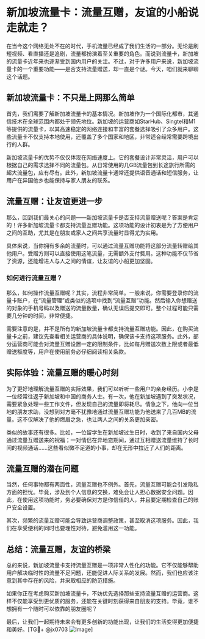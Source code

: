 # 新加坡流量卡：流量互赠，友谊的小船说走就走？

在当今这个网络无处不在的时代，手机流量已经成了我们生活的一部分。无论是刷短视频、看直播还是追剧，流量都扮演着至关重要的角色。而说到流量卡，新加坡的流量卡近年来也逐渐受到国内用户的关注。不过，对于许多用户来说，新加坡流量卡的一个重要功能——是否支持流量赠送，却一直是个谜。今天，咱们就来聊聊这个话题。

## 新加坡流量卡：不只是上网那么简单

首先，我们需要了解新加坡流量卡的基本情况。新加坡作为一个国际化都市，其通信技术在全球范围内都处于领先地位。新加坡的运营商如StarHub、Singtel和M1等提供的流量卡，以其高速稳定的网络连接和丰富的套餐选择吸引了众多用户。这些流量卡不仅支持本地使用，还覆盖了多个国家和地区，非常适合经常需要跨境出行的人群。

新加坡流量卡的优势不仅仅体现在网络速度上。它的套餐设计非常灵活，用户可以根据自己的需求选择不同的流量包。从日常使用的几GB流量包到长途旅行所需的超大流量包，应有尽有。此外，新加坡流量卡通常还提供语音通话和短信服务，让用户在异国他乡也能保持与家人朋友的联系。

## 流量互赠：让友谊更进一步

那么，回到我们最关心的问题——新加坡流量卡是否支持流量赠送呢？答案是肯定的！许多新加坡流量卡都支持流量互赠功能。这项功能的设计初衷是为了方便用户之间的互助，尤其是在朋友或家人之间共享流量时显得尤为实用。

具体来说，当你拥有多余的流量时，可以通过流量互赠功能将这部分流量转赠给其他用户。受赠方则可以直接使用这笔流量，无需额外支付费用。这种功能不仅节省了资源，还能增进人与人之间的情谊，让友谊的小船更加坚固。

### 如何进行流量互赠？

那么，如何操作流量互赠呢？其实，流程非常简单。一般来说，你需要登录你的流量卡账户，在“流量管理”或类似的选项中找到“流量互赠”功能。然后输入你想赠送的对象的手机号码以及赠送的流量数量，确认无误后提交即可。整个过程可能只需要几分钟的时间，非常便捷。

需要注意的是，并不是所有的新加坡流量卡都支持流量互赠功能。因此，在购买流量卡之前，建议先查看相关运营商的具体说明，确保该卡支持这项服务。此外，部分运营商可能会对流量互赠设置一定的限制条件，比如每月赠送次数上限或者最低赠送额度等，用户在使用前务必仔细阅读相关条款。

## 实际体验：流量互赠的暖心时刻

为了更好地理解流量互赠的实际效果，我们可以听听一些用户的亲身经历。小李是一位经常往返于新加坡和中国的商务人士。有一次，他在新加坡遇到了突发状况，需要紧急处理一些工作文件，但发现自己的流量即将耗尽。情急之下，他向一位当地的朋友求助，没想到对方毫不犹豫地通过流量互赠功能为他送来了几百MB的流量。这不仅解决了他的燃眉之急，也让两人之间的关系更加亲密。

类似的故事还有很多。比如，一位留学生在新加坡过生日时，收到了来自国内父母通过流量互赠送来的祝福；一对情侣在异地恋期间，通过互相赠送流量维持了长时间的视频通话……这些看似微不足道的小事，却在无形中拉近了人们的距离。

## 流量互赠的潜在问题

当然，任何事物都有两面性，流量互赠也不例外。首先，流量互赠可能会引发隐私方面的担忧。毕竟，涉及到个人信息的交换，难免会让人担心数据安全问题。因此，在使用这项功能时，务必要确保对方是你信任的人，并且要定期检查自己的账户安全设置。

其次，频繁的流量互赠可能会导致运营商调整政策，甚至取消这项服务。因此，我们在享受便利的同时也要理性对待，避免滥用这一功能。

## 总结：流量互赠，友谊的桥梁

总的来说，新加坡流量卡支持流量互赠是一项非常人性化的功能。它不仅能够帮助用户解决临时性的流量不足问题，还能促进人际关系的发展。然而，我们也应该注意到其中存在的风险，并采取相应的防范措施。

如果你正在考虑购买新加坡流量卡，不妨优先选择那些支持流量互赠的运营商。这样不仅能享受到更优质的服务，还能在关键时刻获得来自朋友的支持。毕竟，谁不想拥有一个随时可以依靠的朋友圈呢？

最后，让我们一起期待未来会有更多创新的功能出现，让我们的生活变得更加便捷和美好。[TG💪+ @jx0703 ![Image](https://github.com/user-attachments/assets/dbca1d08-cadb-493c-b0ec-ad6f7a83f270)]